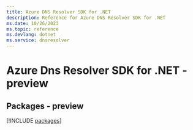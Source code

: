 ```yaml
---
title: Azure DNS Resolver SDK for .NET
description: Reference for Azure DNS Resolver SDK for .NET
ms.date: 10/26/2023
ms.topic: reference
ms.devlang: dotnet
ms.service: dnsresolver
---
```

# Azure Dns Resolver SDK for .NET - preview
## Packages - preview
[!INCLUDE [packages](dns-resolver-index.md)]